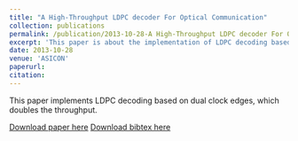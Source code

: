```yaml
---
title: "A High-Throughput LDPC decoder For Optical Communication"
collection: publications
permalink: /publication/2013-10-28-A High-Throughput LDPC decoder For Optical Communication
excerpt: 'This paper is about the implementation of LDPC decoding based on dual clock edges, which doubles the throughput.'
date: 2013-10-28
venue: 'ASICON'
paperurl:
citation:
---
```

This paper implements LDPC decoding based on dual clock edges, which doubles the throughput.

[Download paper here](https://diwu1990.github.io/files/asicon2013_paper.pdf)
[Download bibtex here](https://diwu1990.github.io/files/asicon2013_paper.bib)